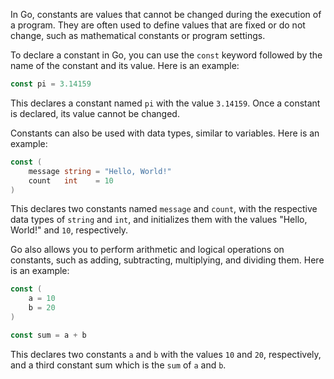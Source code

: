 In Go, constants are values that cannot be changed during the execution of a program. They are often used to define values that are fixed or do not change, such as mathematical constants or program settings.

To declare a constant in Go, you can use the `const` keyword followed by the name of the constant and its value. Here is an example:

```go
const pi = 3.14159
```

This declares a constant named `pi` with the value `3.14159`. Once a constant is declared, its value cannot be changed.

Constants can also be used with data types, similar to variables. Here is an example:

```go
const (
    message string = "Hello, World!"
    count   int    = 10
)
```

This declares two constants named `message` and `count`, with the respective data types of `string` and `int`, and initializes them with the values "Hello, World!" and `10`, respectively.

Go also allows you to perform arithmetic and logical operations on constants, such as adding, subtracting, multiplying, and dividing them. Here is an example:

```go
const (
    a = 10
    b = 20
)

const sum = a + b
```

This declares two constants `a` and `b` with the values `10` and `20`, respectively, and a third constant sum which is the `sum` of `a` and `b`.
